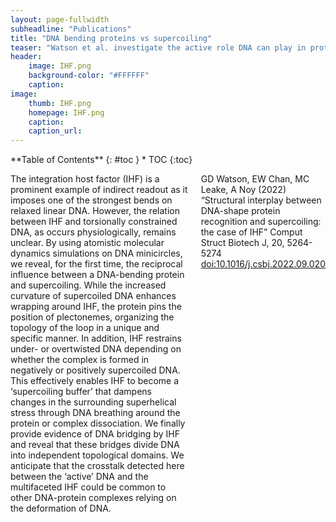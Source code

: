 ```yaml
---
layout: page-fullwidth
subheadline: "Publications"
title: "DNA bending proteins vs supercoiling"
teaser: "Watson et al. investigate the active role DNA can play in protein-DNA interactions via supercoiling and how it affects how IHF plays it's architectural roles."
header:
    image: IHF.png
    background-color: "#FFFFFF"
    caption: 
image:
    thumb: IHF.png
    homepage: IHF.png
    caption: 
    caption_url: 
---
```

<!--more-->

<div class="row">
<div class="medium-4 medium-push-8 columns" markdown="1">
<div class="panel radius" markdown="1">
**Table of Contents**
{: #toc }
*  TOC
{:toc}
</div>
</div><!-- /.medium-4.columns -->

<div class="medium-8 medium-pull-4 columns" markdown="1">


The integration host factor (IHF) is a prominent example of indirect readout as it imposes one of the strongest bends on relaxed linear DNA. However, the relation between IHF and torsionally constrained DNA, as occurs physiologically, remains unclear. By using atomistic molecular dynamics simulations on DNA minicircles, we reveal, for the first time, the reciprocal influence between a DNA-bending protein and supercoiling. While the increased curvature of supercoiled DNA enhances wrapping around IHF, the protein pins the position of plectonemes, organizing the topology of the loop in a unique and specific manner. In addition, IHF restrains under- or overtwisted DNA depending on whether the complex is formed in negatively or positively supercoiled DNA. This effectively enables IHF to become a ‘supercoiling buffer’ that dampens changes in the surrounding superhelical stress through DNA breathing around the protein or complex dissociation. We finally provide evidence of DNA bridging by IHF and reveal that these bridges divide DNA into independent topological domains. We anticipate that the crosstalk detected here between the ‘active’ DNA and the multifaceted IHF could be common to other DNA-protein complexes relying on the deformation of DNA.

GD Watson, EW Chan, MC Leake, A Noy (2022) “Structural interplay between DNA-shape protein recognition and supercoiling: the case of IHF” Comput Struct Biotech J, 20, 5264-5274 [doi:10.1016/j.csbj.2022.09.020](https://doi.org/10.1016/j.csbj.2022.09.020)

